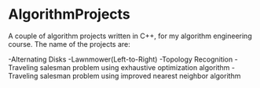 # AlgorithmProjects
A couple of algorithm projects written in C++, for my algorithm engineering course.
The name of the projects are:

-Alternating Disks
-Lawnmower(Left-to-Right)
-Topology Recognition
-Traveling salesman problem using exhaustive optimization algorithm
-Traveling salesman problem using improved nearest neighbor algorithm

